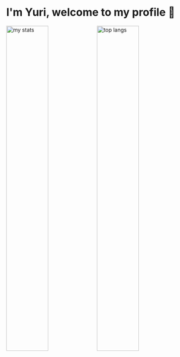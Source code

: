# I'm Yuri, welcome to my profile 👋

<img alt="my stats" align="left" width="47%" src="https://github-readme-stats.vercel.app/api?username=YuriRafaell&show_icons=true"/>

<img alt="top langs" align="left" width="47%" src="https://github-readme-stats.vercel.app/api/top-langs/?username=YuriRafaell&layout=compact"/>
